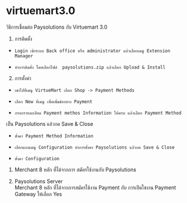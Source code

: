 # virtuemart3.0
วิธีการเชื่อมต่อ Paysolutions กับ Virtuemart 3.0


1.  การติดตั้ง
-     Login เข้าระบบ Back office หรือ administrator แล้วเลือกเมนู Extension Manager
-     ทำการติดตั้ง โดยเลือกไฟล์  paysolutions.zip แล้วเลือก Upload & Install

2.  การตั้งค่า
-     เขาไปที่เมนู VirtueMart เลือก Shop -> Payment Methods
-     เลือก New ที่เมนู เพื่อเพิ่มช่องทาง Payment
-     กรอกรายละเอียด Payment methos Information ให้ครบ แล้วเลือก Payment Method
เป็น Paysolutions แล้วกด Save & Close
-     ตั้งคา Payment Method Information 
-     เลือกแถบเมนู Configuration ทำการตั้งคา Paysolutions แล้วกด Save & Close
-     ตั้งคา Configuration	

1.   Merchant 8 หลัก ที่ได้จากการ สมัครใช้งานกับ Paysolutions

2.   Paysolutions Server	
Merchant 8 หลัก ที่ได้จากการสมัครใช้งาน Payment กับ
การเปิดใชงาน Payment Gateway ให้เลือก Yes
